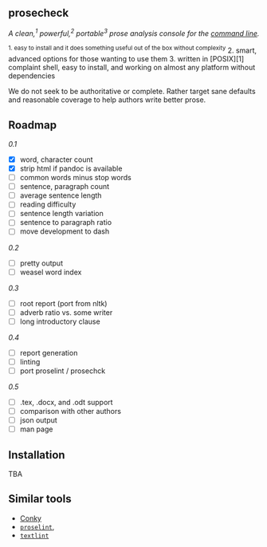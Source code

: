 ## prosecheck

*A clean,<sup>1</sup> powerful,<sup>2</sup> portable<sup>3</sup> prose
analysis console for the [command line][2].*

<sup>
1. easy to install and it does something useful out of the box without
complexity</sup>
2. smart, advanced options for those wanting to use them</sup>
3. written in [POSIX][1] complaint shell, easy to install, and working on
almost any platform without dependencies
</sup>

[1]: http://www.gnu.org/savannah-checkouts/gnu/autoconf/manual/autoconf-2.69/html_node/Portable-Shell.html#Portable-Shell
[2]: http://en.flossmanuals.net/command-line/index/

We do not seek to be authoritative or complete. Rather target sane defaults
and reasonable coverage to help authors write better prose.

## Roadmap

*0.1*
- [x] word, character count
- [x] strip html if pandoc is available
- [ ] common words minus stop words
- [ ] sentence, paragraph count
- [ ] average sentence length
- [ ] reading difficulty
- [ ] sentence length variation
- [ ] sentence to paragraph ratio
- [ ] move development to dash

*0.2*
- [ ] pretty output
- [ ] weasel word index

*0.3*
- [ ] root report (port from nltk)
- [ ] adverb ratio vs. some writer
- [ ] long introductory clause

*0.4*
- [ ] report generation
- [ ] linting
- [ ] port proselint / prosechck

*0.5*
- [ ] .tex, .docx, and .odt support
- [ ] comparison with other authors
- [ ] json output
- [ ] man page

## Installation

TBA

## Similar tools

- [Conky](https://github.com/brndnmtthws/conky)
- [`proselint`](https://github.com/amperser/proselint),
- [`textlint`](https://github.com/textlint/textlint)
